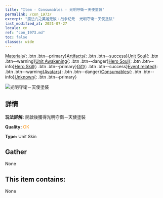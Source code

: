 ```yaml
---
title: "Item - Consumables - 光明守衛－天使塗裝"
permalink: /con_1973/
excerpt: "魔法门之英雄无敌：战争纪元  光明守衛－天使塗裝"
last_modified_at: 2021-07-27
locale: cn
ref: "con_1973.md"
toc: false
classes: wide
---
```

 [Materials](/ItemsCN/){: .btn .btn--primary}[Artifacts](/ItemsCN/Artifacts/){: .btn .btn--success}[Unit Soul](/ItemsCN/UnitSoul/){: .btn .btn--warning}[Unit Awakening](/ItemsCN/UnitAwakening/){: .btn .btn--danger}[Hero Soul](/ItemsCN/HeroSoul/){: .btn .btn--info}[Hero Skill](/ItemsCN/HeroSkill/){: .btn .btn--primary}[Gift](/ItemsCN/Gift/){: .btn .btn--success}[Event related](/ItemsCN/Events/){: .btn .btn--warning}[Avatars](/ItemsCN/Avatars/){: .btn .btn--danger}[Consumables](/ItemsCN/Consumables/){: .btn .btn--info}[Unknown](/ItemsCN/Unknown/){: .btn .btn--primary}

 ![光明守衛－天使塗裝](/images/u/ti_datianshipifu2.jpg)

## 詳情
 **玩法詳解:** 開啟後獲得光明守衛－天使塗裝

 **Quality:** <span style="color: #FF8C00">OK</span>

 **Type:** Unit Skin

## Gather

  None

## This item contains:

  None


